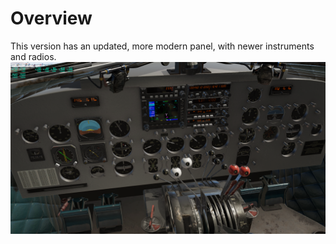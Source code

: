 # Overview

This version has an updated, more modern panel, with newer instruments and radios.
![image](modern_panel.png)